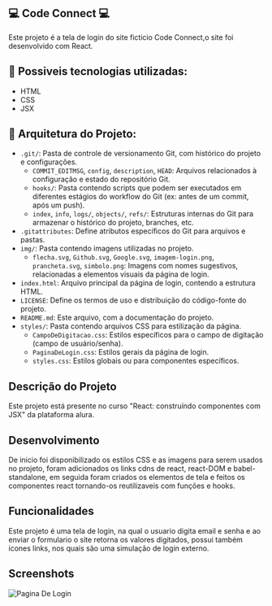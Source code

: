 ##  💻​ Code Connect 💻​

Este projeto é a tela de login do site ficticio Code Connect,o site foi desenvolvido com React.

## 🎨 Possiveis tecnologias utilizadas:

- HTML
- CSS
- JSX

## 📂 Arquitetura do Projeto:

- `.git/`: Pasta de controle de versionamento Git, com histórico do projeto e configurações.
    - `COMMIT_EDITMSG`, `config`, `description`, `HEAD`: Arquivos relacionados à configuração e estado do repositório Git.
    - `hooks/`: Pasta contendo scripts que podem ser executados em diferentes estágios do workflow do Git (ex: antes de um commit, após um push).
    - `index`, `info`, `logs/`, `objects/`, `refs/`:  Estruturas internas do Git para armazenar o histórico do projeto, branches, etc.
- `.gitattributes`: Define atributos específicos do Git para arquivos e pastas.
- `img/`: Pasta contendo imagens utilizadas no projeto.
    - `flecha.svg`, `Github.svg`, `Google.svg`, `imagem-login.png`, `prancheta.svg`, `simbolo.png`: Imagens com nomes sugestivos, relacionadas a elementos visuais da página de login.
- `index.html`: Arquivo principal da página de login, contendo a estrutura HTML.
- `LICENSE`: Define os termos de uso e distribuição do código-fonte do projeto.
- `README.md`: Este arquivo, com a documentação do projeto.
- `styles/`: Pasta contendo arquivos CSS para estilização da página.
    - `CampoDeDigitacao.css`: Estilos específicos para o campo de digitação (campo de usuário/senha).
    - `PaginaDeLogin.css`: Estilos gerais da página de login.
    - `styles.css`: Estilos globais ou para componentes específicos.

## Descrição do Projeto

Este projeto está presente no curso "React: construíndo componentes com JSX" da plataforma alura.

## Desenvolvimento

De inicio foi disponibilizado os estilos CSS e as imagens para serem usados no projeto, foram adicionados os links cdns de react, react-DOM e babel-standalone, em seguida foram criados os elementos de tela e feitos os componentes react tornando-os reutilizaveis com funções e hooks.

## Funcionalidades 

Este projeto é uma tela de login, na qual o usuario digita email e senha e ao enviar o formulario o site retorna os valores digitados, possui também icones links, nos quais são uma simulação de login externo.

## Screenshots

<img src="https://imgur.com/w2E1WzD.jpg" alt="Pagina De Login">




